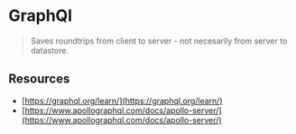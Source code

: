 # GraphQl

> Saves roundtrips from client to server - not necesarily from server to datastore.

## Resources
* [https://graphql.org/learn/](https://graphql.org/learn/)
* [https://www.apollographql.com/docs/apollo-server/](https://www.apollographql.com/docs/apollo-server/)
